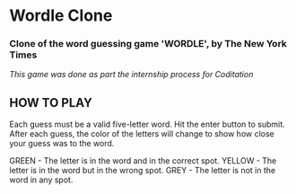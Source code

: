 # Wordle Clone
### Clone of the word guessing game 'WORDLE', by The New York Times

*This game was done as part the internship process for Coditation*

## **HOW TO PLAY**
Each guess must be a valid five-letter word. Hit the enter button to submit.
After each guess, the color of the letters will change to show how close your guess was to the word.

GREEN - The letter is in the word and in the correct spot.
YELLOW - The letter is in the word but in the wrong spot.
GREY - The letter is not in the word in any spot.